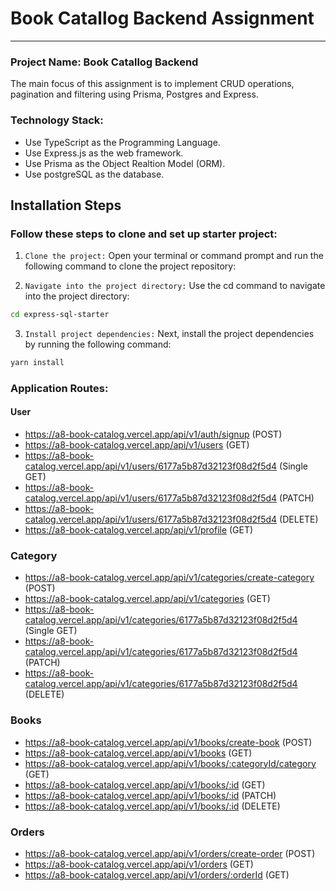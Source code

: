 # Book Catallog Backend Assignment

<hr>

### Project Name: Book Catallog Backend

The main focus of this assignment is to implement CRUD operations, pagination and filtering using Prisma, Postgres and Express.

### Technology Stack:

- Use TypeScript as the Programming Language.
- Use Express.js as the web framework.
- Use Prisma as the Object Realtion Model (ORM).
- Use postgreSQL as the database.

## Installation Steps

### Follow these steps to clone and set up starter project:

1. `Clone the project:` Open your terminal or command prompt and run the following command to clone the project repository:

2. `Navigate into the project directory:` Use the cd command to navigate into the project directory:

```bash
cd express-sql-starter
```

3. `Install project dependencies:` Next, install the project dependencies by running the following command:

```bash
yarn install
```

### Application Routes:

#### User

- https://a8-book-catalog.vercel.app/api/v1/auth/signup (POST)
- https://a8-book-catalog.vercel.app/api/v1/users (GET)
- https://a8-book-catalog.vercel.app/api/v1/users/6177a5b87d32123f08d2f5d4 (Single GET)
- https://a8-book-catalog.vercel.app/api/v1/users/6177a5b87d32123f08d2f5d4 (PATCH)
- https://a8-book-catalog.vercel.app/api/v1/users/6177a5b87d32123f08d2f5d4 (DELETE)
- https://a8-book-catalog.vercel.app/api/v1/profile (GET)

### Category

- https://a8-book-catalog.vercel.app/api/v1/categories/create-category (POST)
- https://a8-book-catalog.vercel.app/api/v1/categories (GET)
- https://a8-book-catalog.vercel.app/api/v1/categories/6177a5b87d32123f08d2f5d4 (Single GET)
- https://a8-book-catalog.vercel.app/api/v1/categories/6177a5b87d32123f08d2f5d4 (PATCH)
- https://a8-book-catalog.vercel.app/api/v1/categories/6177a5b87d32123f08d2f5d4 (DELETE)

### Books

- https://a8-book-catalog.vercel.app/api/v1/books/create-book (POST)
- https://a8-book-catalog.vercel.app/api/v1/books (GET)
- https://a8-book-catalog.vercel.app/api/v1/books/:categoryId/category (GET)
- https://a8-book-catalog.vercel.app/api/v1/books/:id (GET)
- https://a8-book-catalog.vercel.app/api/v1/books/:id (PATCH)
- https://a8-book-catalog.vercel.app/api/v1/books/:id (DELETE)

### Orders

- https://a8-book-catalog.vercel.app/api/v1/orders/create-order (POST)
- https://a8-book-catalog.vercel.app/api/v1/orders (GET)
- https://a8-book-catalog.vercel.app/api/v1/orders/:orderId (GET)
